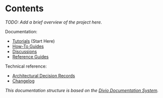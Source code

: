 # Contents

_TODO: Add a brief overview of the project here._


Documentation:

- [Tutorials](tutorials) (Start Here)
- [How-To Guides](how_to_guides)
- [Discussions](discussions)
- [Reference Guides](reference_guides)


Technical reference:

- [Architectural Decision Records](ADRs/README.md)
- [Changelog](CHANGELOG.md)


_This documentation structure is based on the [Divio Documentation System](https://documentation.divio.com/)._

